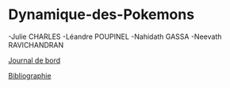 # Dynamique-des-Pokemons

-Julie CHARLES
-Léandre POUPINEL
-Nahidath GASSA
-Neevath RAVICHANDRAN

[Journal de bord](https://are-dynamic-2018.github.io/Dynamique-des-Pokemons/Journal%20de%20bord)


[Bibliographie](https://are-dynamic-2018.github.io/Dynamique-des-Pokemons/Bibliographe)
